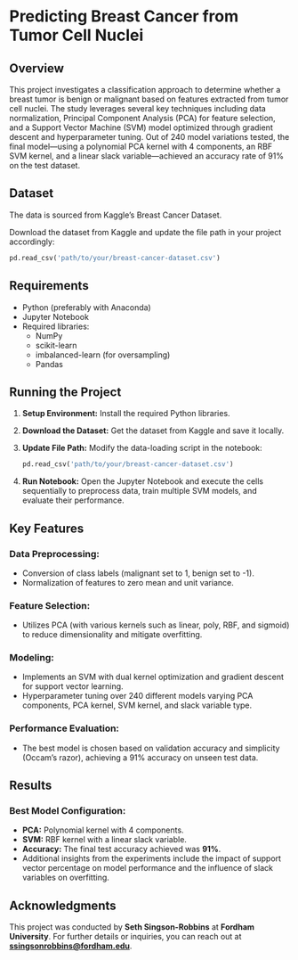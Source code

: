 # Predicting Breast Cancer from Tumor Cell Nuclei

## Overview
This project investigates a classification approach to determine whether a breast tumor is benign or malignant based on features extracted from tumor cell nuclei. The study leverages several key techniques including data normalization, Principal Component Analysis (PCA) for feature selection, and a Support Vector Machine (SVM) model optimized through gradient descent and hyperparameter tuning. Out of 240 model variations tested, the final model—using a polynomial PCA kernel with 4 components, an RBF SVM kernel, and a linear slack variable—achieved an accuracy rate of 91% on the test dataset.

## Dataset
The data is sourced from Kaggle’s Breast Cancer Dataset.

Download the dataset from Kaggle and update the file path in your project accordingly:

```python
pd.read_csv('path/to/your/breast-cancer-dataset.csv')
```

## Requirements
- Python (preferably with Anaconda)
- Jupyter Notebook
- Required libraries:
  - NumPy
  - scikit-learn
  - imbalanced-learn (for oversampling)
  - Pandas

## Running the Project
1. **Setup Environment:** Install the required Python libraries.
2. **Download the Dataset:** Get the dataset from Kaggle and save it locally.
3. **Update File Path:** Modify the data-loading script in the notebook:

   ```python
   pd.read_csv('path/to/your/breast-cancer-dataset.csv')
   ```

4. **Run Notebook:** Open the Jupyter Notebook and execute the cells sequentially to preprocess data, train multiple SVM models, and evaluate their performance.

## Key Features
### Data Preprocessing:
- Conversion of class labels (malignant set to 1, benign set to -1).
- Normalization of features to zero mean and unit variance.

### Feature Selection:
- Utilizes PCA (with various kernels such as linear, poly, RBF, and sigmoid) to reduce dimensionality and mitigate overfitting.

### Modeling:
- Implements an SVM with dual kernel optimization and gradient descent for support vector learning.
- Hyperparameter tuning over 240 different models varying PCA components, PCA kernel, SVM kernel, and slack variable type.

### Performance Evaluation:
- The best model is chosen based on validation accuracy and simplicity (Occam’s razor), achieving a 91% accuracy on unseen test data.

## Results
### Best Model Configuration:
- **PCA:** Polynomial kernel with 4 components.
- **SVM:** RBF kernel with a linear slack variable.
- **Accuracy:** The final test accuracy achieved was **91%**.
- Additional insights from the experiments include the impact of support vector percentage on model performance and the influence of slack variables on overfitting.

## Acknowledgments
This project was conducted by **Seth Singson-Robbins** at **Fordham University**. For further details or inquiries, you can reach out at **ssingsonrobbins@fordham.edu**.
